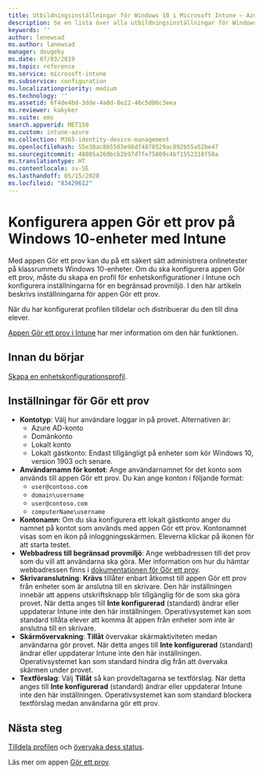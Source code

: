 ```yaml
---
title: Utbildningsinställningar för Windows 10 i Microsoft Intune – Azure | Microsoft Docs
description: Se en lista över alla utbildningsinställningar för Windows 10-enheter. Använd de här inställningarna i en konfigurationsprofil för enheter med appen Gör ett prov, välj hur användare eller elever loggar in, övervaka skärmen under provet och mer i Intune.
keywords: ''
author: lenewsad
ms.author: lanewsad
manager: dougeby
ms.date: 07/03/2019
ms.topic: reference
ms.service: microsoft-intune
ms.subservice: configuration
ms.localizationpriority: medium
ms.technology: ''
ms.assetid: 6f4de4bd-3dde-4a8d-8e22-46c5d06c3eea
ms.reviewer: kakyker
ms.suite: ems
search.appverid: MET150
ms.custom: intune-azure
ms.collection: M365-identity-device-management
ms.openlocfilehash: 55e38ac8b5503e98df4878529ac892b55a52be47
ms.sourcegitcommit: 48005a260bcb2b97d7fe75809c4bf1552318f50a
ms.translationtype: HT
ms.contentlocale: sv-SE
ms.lasthandoff: 05/15/2020
ms.locfileid: "83429612"
---
```

# <a name="configure-the-take-a-test-app-on-windows-10-devices-using-intune"></a>Konfigurera appen Gör ett prov på Windows 10-enheter med Intune

Med appen Gör ett prov kan du på ett säkert sätt administrera onlinetester på klassrummets Windows 10-enheter. Om du ska konfigurera appen Gör ett prov, måste du skapa en profil för enhetskonfigurationer i Intune och konfigurera inställningarna för en begränsad provmiljö. I den här artikeln beskrivs inställningarna för appen Gör ett prov. 

När du har konfigurerat profilen tilldelar och distribuerar du den till dina elever. 

[Appen Gör ett prov i Intune](education-settings-configure.md) har mer information om den här funktionen.

## <a name="before-you-begin"></a>Innan du börjar

[Skapa en enhetskonfigurationsprofil](education-settings-configure.md#create-a-device-profile).

## <a name="take-a-test-settings"></a>Inställningar för Gör ett prov

- **Kontotyp**: Välj hur användare loggar in på provet. Alternativen är:
  - Azure AD-konto
  - Domänkonto
  - Lokalt konto
  - Lokalt gästkonto: Endast tillgängligt på enheter som kör Windows 10, version 1903 och senare.
- **Användarnamn för kontot**: Ange användarnamnet för det konto som används till appen Gör ett prov. Du kan ange konton i följande format:
  - `user@contoso.com`
  - `domain\username`
  - `user@contoso.com`
  - `computerName\username`
- **Kontonamn**: Om du ska konfigurera ett lokalt gästkonto anger du namnet på kontot som används med appen Gör ett prov. Kontonamnet visas som en ikon på inloggningsskärmen. Eleverna klickar på ikonen för att starta testet.  
- **Webbadress till begränsad provmiljö**: Ange webbadressen till det prov som du vill att användarna ska göra. Mer information om hur du hämtar webbadressen finns i [dokumentationen för Gör ett prov](https://docs.microsoft.com/education/windows/take-tests-in-windows-10).
- **Skrivaranslutning**: **Krävs** tillåter enbart åtkomst till appen Gör ett prov från enheter som är anslutna till en skrivare. Den här inställningen innebär att appens utskriftsknapp blir tillgänglig för de som ska göra provet. När detta anges till **Inte konfigurerad** (standard) ändrar eller uppdaterar Intune inte den här inställningen. Operativsystemet kan som standard tillåta elever att komma åt appen från enheter som inte är anslutna till en skrivare.  
- **Skärmövervakning**: **Tillåt** övervakar skärmaktiviteten medan användarna gör provet. När detta anges till **Inte konfigurerad** (standard) ändrar eller uppdaterar Intune inte den här inställningen. Operativsystemet kan som standard hindra dig från att övervaka skärmen under provet.
- **Textförslag**: Välj **Tillåt** så kan provdeltagarna se textförslag. När detta anges till **Inte konfigurerad** (standard) ändrar eller uppdaterar Intune inte den här inställningen. Operativsystemet kan som standard blockera textförslag medan användarna gör ett prov.

## <a name="next-steps"></a>Nästa steg

[Tilldela profilen](device-profile-assign.md) och [övervaka dess status](device-profile-monitor.md).

Läs mer om appen [Gör ett prov](education-settings-configure.md).
